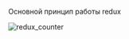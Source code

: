 Основной принцип работы redux 

![redux_counter](https://github.com/user-attachments/assets/a0c9d309-373e-4505-909a-b15999262953)
